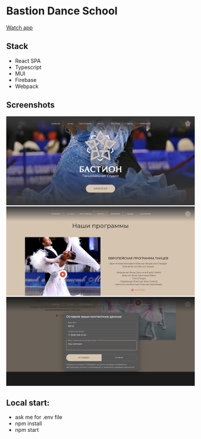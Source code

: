 # Bastion Dance School

[Watch app](https://bastiondance.ru/)

## Stack

- React SPA
- Typescript
- MUI
- Firebase
- Webpack

## Screenshots

<div align="center">
  <img src="/screens/image1.jpg">
  <img src="/screens/image2.jpg">
  <img src="/screens/image3.jpg">
</div>

## Local start:

- ask me for .env file
- npm install
- npm start
